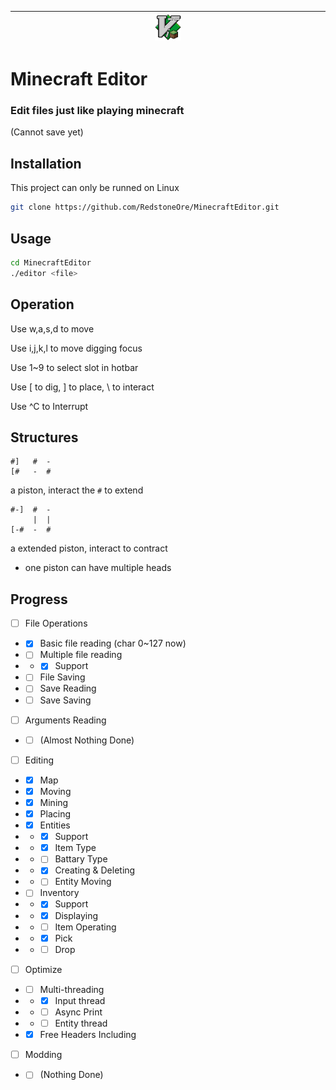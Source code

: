 |&emsp;&emsp;&emsp;&emsp;&emsp;&emsp;&emsp;&emsp;&emsp;&emsp;&emsp;&emsp;&emsp;&emsp;&emsp;|![Minecraft Editor](MinecraftEditor.png)|&emsp;&emsp;&emsp;&emsp;&emsp;&emsp;&emsp;&emsp;&emsp;&emsp;&emsp;&emsp;&emsp;&emsp;&emsp;|
|-|-|-|

# Minecraft Editor
### Edit files just like playing minecraft
\(Cannot save yet\)

## Installation
This project can only be runned on Linux
```sh
git clone https://github.com/RedstoneOre/MinecraftEditor.git

```

## Usage
```sh
cd MinecraftEditor
./editor <file>
```

## Operation

Use w,a,s,d to move

Use i,j,k,l to move digging focus

Use 1~9 to select slot in hotbar

Use \[ to dig, \] to place, \\ to interact

Use ^C to Interrupt

## Structures

```
#]   #  -
[#   -  #
```
a piston, interact the `#` to extend

```
#-]  #  -
     |  |
[-#  -  #
```
a extended piston, interact to contract
+ one piston can have multiple heads

## Progress

- [ ] File Operations
- - [x] Basic file reading (char 0~127 now)
- - [ ] Multiple file reading
- - - [x] Support
- - [ ] File Saving
- - [ ] Save Reading
- - [ ] Save Saving
- [ ] Arguments Reading
- - [ ] \(Almost Nothing Done\)
- [ ] Editing
- - [x] Map
- - [x] Moving
- - [x] Mining
- - [x] Placing
- - [x] Entities
- - - [x] Support
- - - [x] Item Type
- - - [ ] Battary Type
- - - [x] Creating & Deleting
- - - [ ] Entity Moving
- - [ ] Inventory
- - - [x] Support
- - - [x] Displaying
- - - [ ] Item Operating
- - - [x] Pick
- - - [ ] Drop
- [ ] Optimize
- - [ ] Multi-threading
- - - [x] Input thread
- - - [ ] Async Print
- - - [ ] Entity thread
- - [x] Free Headers Including
- [ ] Modding
- - [ ] \(Nothing Done\)
